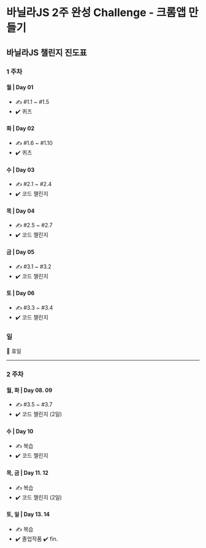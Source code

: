 # 바닐라JS 2주 완성 Challenge - 크롬앱 만들기



## 바닐라JS 챌린지 진도표

### **1 주차**

#### **월 | Day 01**

- ✍️ #1.1 ~ #1.5
- ✔️ 퀴즈

#### **화 | Day 02**

- ✍️ #1.6 ~ #1.10
- ✔️ 퀴즈

#### **수 | Day 03**

- ✍️ #2.1 ~ #2.4
- ✔️ 코드 챌린지

#### **목 | Day 04**

- ✍️ #2.5 ~ #2.7
- ✔️ 코드 챌린지

#### **금 | Day 05**

- ✍️ #3.1 ~ #3.2
- ✔️ 코드 챌린지

#### **토 | Day 06**

- ✍️ #3.3 ~ #3.4
- ✔️ 코드 챌린지

### 일

🌴 휴일

---

### **2 주차**

#### **월, 화 | Day 08. 09**

- ✍️ #3.5 ~ #3.7
- ✔️ 코드 챌린지 (2일)

#### **수 | Day 10**

- ✍️ 복습
- ✔️ 코드 챌린지

#### **목, 금 | Day 11. 12**

- ✍️ 복습
- ✔️ 코드 챌린지 (2일)

#### **토, 일 | Day 13. 14**

- ✍️ 복습
- ✔️ 졸업작품 ✔️ fin.